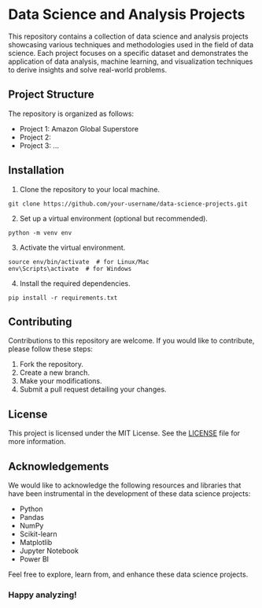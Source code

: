 # Data Science and Analysis Projects

This repository contains a collection of data science and analysis projects showcasing various techniques and methodologies used in the field of data science. Each project focuses on a specific dataset and demonstrates the application of data analysis, machine learning, and visualization techniques to derive insights and solve real-world problems.

## Project Structure

The repository is organized as follows:

- Project 1: Amazon Global Superstore
- Project 2: 
- Project 3: 
...

## Installation

1. Clone the repository to your local machine.
```
git clone https://github.com/your-username/data-science-projects.git
```

2. Set up a virtual environment (optional but recommended).
```
python -m venv env
```

3. Activate the virtual environment.
```
source env/bin/activate  # for Linux/Mac
env\Scripts\activate  # for Windows
```

4. Install the required dependencies.
```
pip install -r requirements.txt
```

## Contributing

Contributions to this repository are welcome. If you would like to contribute, please follow these steps:

1. Fork the repository.
2. Create a new branch.
3. Make your modifications.
4. Submit a pull request detailing your changes.

## License

This project is licensed under the MIT License. See the [LICENSE](LICENSE) file for more information.

## Acknowledgements

We would like to acknowledge the following resources and libraries that have been instrumental in the development of these data science projects:

- Python
- Pandas
- NumPy
- Scikit-learn
- Matplotlib
- Jupyter Notebook
- Power BI

Feel free to explore, learn from, and enhance these data science projects. 

### Happy analyzing!
